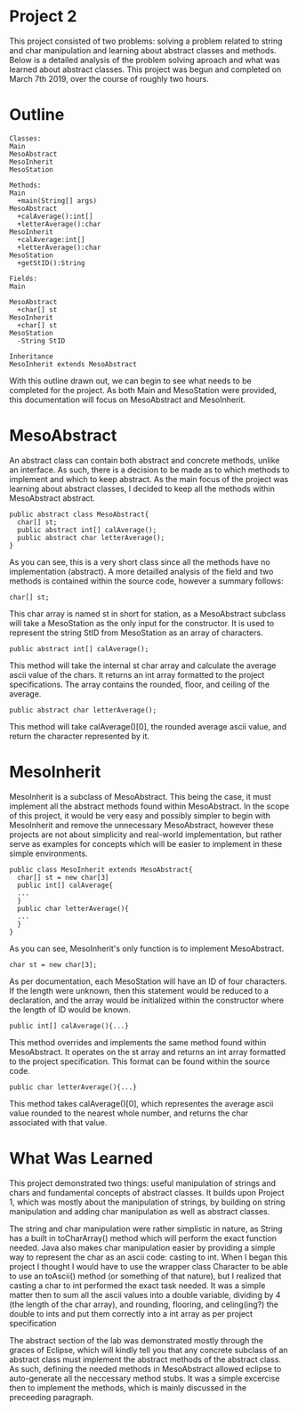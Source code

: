 # Project 2

  This project consisted of two problems: solving a problem related to string and char manipulation and learning 
  about abstract classes and methods. Below is a detailed analysis of the problem solving aproach and what was 
  learned about abstract classes.
  This project was begun and completed on March 7th 2019, over the course of roughly two hours.

# Outline
  
    Classes:
    Main
    MesoAbstract
    MesoInherit
    MesoStation
    
    Methods:
    Main
      +main(String[] args)
    MesoAbstract
      +calAverage():int[]
      +letterAverage():char
    MesoInherit
      +calAverage:int[]
      +letterAverage():char
    MesoStation
      +getStID():String
      
    Fields:
    Main
     
    MesoAbstract
      +char[] st
    MesoInherit
      +char[] st
    MesoStation
      -String StID
      
    Inheritance
    MesoInherit extends MesoAbstract
    
  With this outline drawn out, we can begin to see what needs to be completed for the project. As both Main and MesoStation were
  provided, this documentation will focus on MesoAbstract and MesoInherit.
  
 # MesoAbstract
  
  An abstract class can contain both abstract and concrete methods, unlike an interface. As such, there is a decision to be made
  as to which methods to implement and which to keep abstract. As the main focus of the project was learning about abstract
  classes, I decided to keep all the methods within MesoAbstract abstract.
  
    public abstract class MesoAbstract{
      char[] st;
      public abstract int[] calAverage();
      public abstract char letterAverage();
    }
  
  As you can see, this is a very short class since all the methods have no implementation (abstract). A more detailled analysis of
  the field and two methods is contained within the source code, however a summary follows:
    
    char[] st;
  
  This char array is named st in short for station, as a MesoAbstract subclass will take a MesoStation as the only input for
  the constructor. It is used to represent the string StID from MesoStation as an array of characters.
  
    public abstract int[] calAverage();
  
  This method will take the internal st char array and calculate the average ascii value of the chars. It returns an int array
  formatted to the project specifications. The array contains the rounded, floor, and ceiling of the average.
  
    public abstract char letterAverage();
    
  This method will take calAverage()[0], the rounded average ascii value, and return the character represented by it.
  
 # MesoInherit
  
  MesoInherit is a subclass of MesoAbstract. This being the case, it must implement all the abstract methods found within MesoAbstract.
  In the scope of this project, it would be very easy and possibly simpler to begin with MesoInherit and remove the 
  unnecessary MesoAbstract, however these projects are not about simplicity and real-world implementation, but rather serve
  as examples for concepts which will be easier to implement in these simple environments.
  
    public class MesoInherit extends MesoAbstract{
      char[] st = new char[3]
      public int[] calAverage{
      ...
      }
      public char letterAverage(){
      ...
      }
    }
  As you can see, MesoInherit's only function is to implement MesoAbstract.
  
    char st = new char[3];
    
  As per documentation, each MesoStation will have an ID of four characters. If the length were unknown, then this statement
  would be reduced to a declaration, and the array would be initialized within the constructor where the length of ID would
  be known.
  
    public int[] calAverage(){...}
  
  This method overrides and implements the same method found within MesoAbstract. It operates on the st array and returns an
  int array formatted to the project specification. This format can be found within the source code.
  
    public char letterAverage(){...}
  
  This method takes calAverage()[0], which representes the average ascii value rounded to the nearest whole number, and returns
  the char associated with that value.

 # What Was Learned
 
  This project demonstrated two things: useful manipulation of strings and chars and fundamental concepts of abstract classes.
  It builds upon Project 1, which was mostly about the manipulation of strings, by building on string manipulation and adding
  char manipulation as well as abstract classes.
  
  The string and char manipulation were rather simplistic in nature, as String has a built in toCharArray() method which will
  perform the exact function needed. Java also makes char manipulation easier by providing a simple way to represent the char
  as an ascii code: casting to int. When I began this project I thought I would have to use the wrapper class Character to be
  able to use an toAscii() method (or something of that nature), but I realized that casting a char to int performed the exact
  task needed. It was a simple matter then to sum all the ascii values into a double variable, dividing by 4 (the length of the
  char array), and rounding, flooring, and celing(ing?) the double to ints and put them correctly into a int array as per
  project specification
  
  The abstract section of the lab was demonstrated mostly through the graces of Eclipse, which will kindly tell you that any
  concrete subclass of an abstract class must implement the abstract methods of the abstract class. As such, defining the
  needed methods in MesoAbstract allowed eclipse to auto-generate all the neccessary method stubs. It was a simple excercise
  then to implement the methods, which is mainly discussed in the preceeding paragraph.
